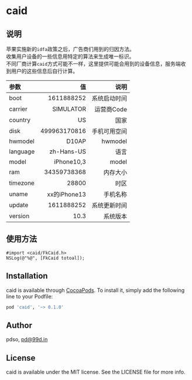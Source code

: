 # caid

## 说明

苹果实施新的`idfa`政策之后，广告商们用到的归因方法。  
收集用户设备的一些信息用特定的算法来生成唯一标识。  
不同厂商计算`caid`方式可能不一样，这里提供可能会用到的设备信息，服务端收到用户的这些信息后自行计算。


| 参数 | 值 | 说明 |
| :-----| ----: | ----: |
| boot | 1611888252 | 系统启动时间 |
| carrier | SIMULATOR | 运营商Code |
| country | US | 国家 |
| disk | 499963170816 | 手机可用空间 | 
| hwmodel | D10AP | hwmodel |
| language | zh-Hans-US | 语言 |
| model | iPhone10,3 | model |
| ram | 34359738368 | 内存大小 | 
| timezone | 28800 | 时区 | 
| uname | xx的iPhone13 | 手机名称 |
| update | 1611888252 | 系统更新时间 |
| version | 10.3 | 系统版本 |


 ## 使用方法 

```
#import <caid/FkCaid.h>
NSLog(@"%@", [FkCaid totoal]);
```

## Installation

caid is available through [CocoaPods](https://cocoapods.org). To install
it, simply add the following line to your Podfile:

```ruby
pod 'caid', '~> 0.1.0'
```

## Author

pdso, pd@99d.in

## License

caid is available under the MIT license. See the LICENSE file for more info.
